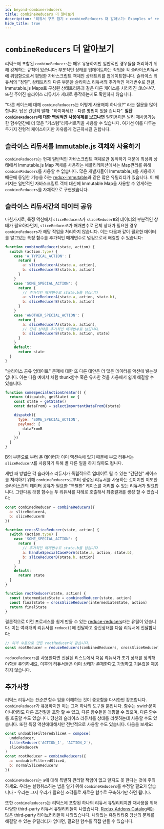 ```yaml
---
id: beyond-combinereducers
title: combineReducers 더 알아보기
description: '리듀서 구조 잡기 > combineReducers 더 알아보기: Examples of reducer logic for other use cases not handled by combineReducers'
hide_title: true
---
```


# `combineReducers` 더 알아보기

리덕스에 포함된 `combineReducers`는 매우 유용하지만 일반적인 경우들을 처리하기 위해 강제하는 규칙이 있습니다: 부분적인 상태를 업데이트하는 작업을 각 슬라이스리듀서에 위임함으로서 평범한 자바스크립트 객체인 상태트리를 업데이트합니다. 슬라이스 리듀서의 "정렬", 상태트리의 다른 부분을 슬라이스 리듀서의 추가적인 매개변수로 전달, Immutable.js Maps로 구성된 상태트리등과 같은 다른 케이스를 처리하진 _않습니다_. 또한 주어진 슬라이스 리듀서가 제대로 동작하는지도 확인하지 않습니다.

"다른 케이스에 대해 `combineReducers`는 어떻게 사용해야 하나요?" 라는 질문을 많이 합니다. 답은 간단히 말해: "하지마세요 - 다른 방법이 있을 겁니다". **일단 `combineReducers`에 대한 핵심적인 사용예제를 보고나면** 일회용이든 널리 재사용가능한 함수던간에 더 많은 "커스텀"리듀서로직을 사용할 수 있습니다. 여기선 이를 다루는 두가지 전형적 케이스이지만 자유롭게 접근하시길 권합니다.

## 슬라이스 리듀서를 Immutable.js 객체와 사용하기

`combineReducers`는 현재 일반적인 자바스크립트 객체로만 동작하기 때문에 최상위 상태에서 Immutable.js Map 객체를 사용하는 애플리케이션에서는 Map관리를 위해 `combineReducers`를 사용할 수 없습니다. 많은 개발자들이 Immutable.js를 사용하기 때문에 동일한 기능을 하는 [redux-immutable](https://github.com/gajus/redux-immutable)과 같은 많은 유틸리티가 있습니다. 이 패키지는 일반적인 자바스크립트 객체 대신에 Immutable Map을 사용할 수 있게하는 `combineReducers`를 자체적으로 구현했습니다.

## 슬라이스 리듀서간의 데이터 공유

마찬가지로, 특정 액션에서 `sliceReducerA`가 `sliceReducerB`의 데이터의 부분적인 상태가 필요하다던지, `sliceReducerB`가 매개변수로 전체 상태가 필요한 경우 `combineReducers`가 해당 작업을 처리하지 않습니다. 이는 다음과 같이 필요한 데이터를 알고있는 특정 함수를 추가적인 매개변수로 넘김으로서 해결할 수 있습니다:

```js
function combinedReducer(state, action) {
  switch (action.type) {
    case 'A_TYPICAL_ACTION': {
      return {
        a: sliceReducerA(state.a, action),
        b: sliceReducerB(state.b, action)
      }
    }
    case 'SOME_SPECIAL_ACTION': {
      return {
        // 추가적인 매개변수로 state.b를 넘깁니다
        a: sliceReducerA(state.a, action, state.b),
        b: sliceReducerB(state.b, action)
      }
    }
    case 'ANOTHER_SPECIAL_ACTION': {
      return {
        a: sliceReducerA(state.a, action),
        // 전체 상태를 추가적인 매개변수로 넘깁니다.
        b: sliceReducerB(state.b, action, state)
      }
    }
    default:
      return state
  }
}
```

"슬라이스 공유 업데이트" 문제에 대한 또 다른 대안은 더 많은 데이터를 액션에 넣는것입니다. 이는 다음 예에서 처럼 thunk함수 혹은 유사한 것을 사용해서 쉽게 해결할 수 있습니다.

```js
function someSpecialActionCreator() {
  return (dispatch, getState) => {
    const state = getState()
    const dataFromB = selectImportantDataFromB(state)

    dispatch({
      type: 'SOME_SPECIAL_ACTION',
      payload: {
        dataFromB
      }
    })
  }
}
```

B의 부분으로 부터 온 데이터가 이미 액션속에 있기 때문에 부모 리듀서는 `sliceReducerA`를 사용하기 위해 별 다른 일을 하지 않아도 됩니다.

세번 째 방법은 각 슬라이스 리듀서가 독립적으로 업데이트 될 수 있는 "간단한" 케이스를 처리하기 위해 `combineReducers`로부터 생성된 리듀서를 사용하는 것이지만 이또한 슬라이스간의 데이터 공유가 필요한 "특별한" 케이스를 처리할 수 있는 리듀서가 필요합니다. 그런다음 래핑 함수는 두 리듀서를 차례로 호출해서 최종결과를 생성 할 수 있습니다:

```js
const combinedReducer = combineReducers({
  a: sliceReducerA,
  b: sliceReducerB
})

function crossSliceReducer(state, action) {
  switch (action.type) {
    case 'SOME_SPECIAL_ACTION': {
      return {
        // 추가적인 매개변수로 state.b를 넘깁니다
        a: handleSpecialCaseForA(state.a, action, state.b),
        b: sliceReducerB(state.b, action)
      }
    }
    default:
      return state
  }
}

function rootReducer(state, action) {
  const intermediateState = combinedReducer(state, action)
  const finalState = crossSliceReducer(intermediateState, action)
  return finalState
}
```

결론적으로 이런 프로세스를 쉽게 만들 수 있는 [reduce-reducers](https://github.com/acdlite/reduce-reducers)라는 유틸이 있습니다. 이는 여러개의 리듀서를 `reduce()`에 전달하고 중간상태를 다음 리듀서에 전달합니다:

```js
// 위의 수동으로 만든 rootReducer와 같습니다.
const rootReducer = reduceReducers(combinedReducers, crossSliceReducer)
```

`reduceReducers`를 사용한다면 전달된 리스트에서 처음 리듀서가 초기 상태를 정의해야함을 주의하세요. 이후의 리듀서들은 이미 상태가 존재한다고 가정하고 기본값을 제공하지 않습니다.

## 추가사항

리덕스 리듀서는 _단순한_ 함수 임을 이해하는 것이 중요함을 다시한번 강조합니다. `combineReducer`가 유용하지만 이는 그저 하나의 도구일 뿐입니다. 함수는 swich문이 아니더라도 다른 조건절을 포함 할 수 있고, 다른 함수들을 래핑할 수 있으며, 다른 함수를 호출할 수도 있습니다. 당신의 슬라이스 리듀서를 상태를 리셋하는데 사용할 수도 있습니다. 또한 특정 액션에대해서만 전반적으로 사용할 수도 있습니다. 다음을 보세요:

```js
const undoableFilteredSliceA = compose(
  undoReducer,
  filterReducer('ACTION_1', 'ACTION_2'),
  sliceReducerA
)
const rootReducer = combineReducers({
  a: undoableFilteredSliceA,
  b: normalSliceReducerB
})
```

`combineReducers`는 `a`에 대해 특별히 관리할 책임이 없고 알지도 못 한다는 것에 주의하세요. 우리는 실행취소하는 법을 알기 위해 `combineReducers`를 수정할 필요가 없습니다 - 우리는 그저 우리가 필요한 조각들로 새로운 함수로 구축하기만 하면 됩니다.

또한 `combineReducers`는 리덕스에 포함된 하나의 리듀서 유틸리티지만 재사용을 위해 다양한 third-party 리듀서 유틸리티들이 나왔습니다. [ Redux Addons Catalog](https://github.com/markerikson/redux-ecosystem-links)에는 많은 third-party 라이브러리들이 나와있습니다. 나와있는 유틸리티중 당신의 문제를 해결할 수 있는 유틸리티가 없다면, 필요한 함수를 직접 만들 수 있습니다.
